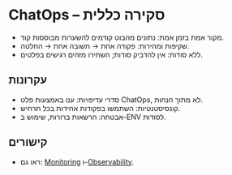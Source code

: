 # ChatOps – סקירה כללית

- מקור אמת בזמן אמת: נתונים מהבוט קודמים להשערות מבוססות קוד.
- שקיפות ומהירות: פקודה אחת → תשובה אחת → החלטה.
- ללא סודות: אין להדביק סודות; השחירו מזהים רגישים בפלטים.

## עקרונות

- סדרי עדיפויות: ענו באמצעות פלט ChatOps, לא מתוך הנחות.
- קונסיסטנטיות: השתמשו בפקודות אחידות בכל תרחיש.
- אבטחה: הרשאות ברורות, שימוש ב-ENV לסודות.

## קישורים

- ראו גם: [Monitoring](../monitoring) ו-[Observability](../observability).
